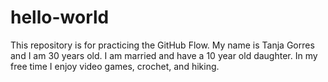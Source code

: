 # hello-world
This repository is for practicing the GitHub Flow.
My name is Tanja Gorres and I am 30 years old. I am married and have a 10 year old daughter. In my free time I enjoy video games, crochet, and hiking.

